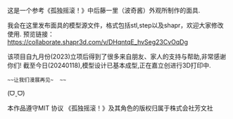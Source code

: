 这是一个参考《孤独摇滚！》中后藤一里（波奇酱）外观所制作的面具.

我会在这里发布面具的模型源文件，格式包括stl,step以及shapr，欢迎大家修改使用.
预览链接：https://collaborate.shapr3d.com/v/DHqntqE_hvSeg23CvOqDg

该项目自九月份(2023)立项后得到了很多来自朋友、家人的支持与帮助,非常感谢你们!
截至今日(20240118),模型设计已基本成型,正在嘉立创进行3D打印中.

	~~让我们漫展再见~	~~
(ᗜˬᗜ)

本作品遵守MIT 协议
《孤独摇滚！》及其角色的版权归属于株式会社芳文社
